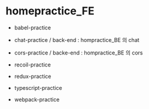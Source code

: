 # homepractice_FE

- babel-practice

- chat-practice / back-end : hompractice_BE 의 chat 

- cors-practice / backe-end : hompractice_BE 의 cors

- recoil-practice

- redux-practice

- typescript-practice

- webpack-practice
